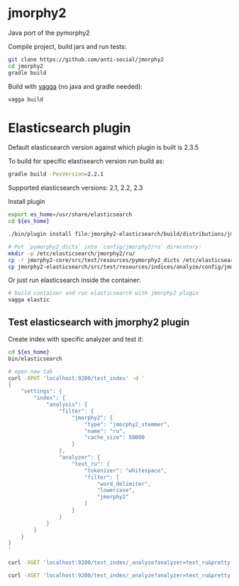 jmorphy2
========

Java port of the pymorphy2

Compile project, build jars and run tests:

```sh
git clone https://github.com/anti-social/jmorphy2
cd jmorphy2
gradle build
```

Build with [vagga](http://vagga.readthedocs.io/en/latest/installation.html#ubuntu)
(no java and gradle needed):

```sh
vagga build
```


Elasticsearch plugin
====================

Default elasticsearch version against which plugin is built is 2.3.5

To build for specific elastisearch version run build as:

```sh
gradle build -PesVersion=2.2.1
```

Supported elasticsearch versions: 2.1, 2.2, 2.3

Install plugin

```sh
export es_home=/usr/share/elasticsearch
cd ${es_home}

./bin/plugin install file:jmorphy2-elasticsearch/build/distributions/jmorphy2-elasticsearch-0.2-dev.zip

# Put `pymorphy2_dicts` into `config/jmorphy2/ru` direcotory:
mkdir -p /etc/elasticsearch/jmorphy2/ru/
cp -r jmorphy2-core/src/test/resources/pymorphy2_dicts /etc/elasticsearch/jmorphy2/ru/
cp jmorphy2-elasticsearch/src/test/resources/indices/analyze/config/jmorphy2/ru/replaces.json /etc/elasticsearch/jmorphy2/ru/
```

Or just run elasticsearch inside the container:

```sh
# build container and run elasticsearch with jmorphy2 plugin
vagga elastic
```

Test elasticsearch with jmorphy2 plugin
---------------------------------------

Create index with specific analyzer and test it:


```sh
cd ${es_home}
bin/elasticsearch

# open new tab
curl -XPUT 'localhost:9200/test_index' -d '
{
    "settings": {
        "index": {
            "analysis": {
                "filter": {
                    "jmorphy2": {
                        "type": "jmorphy2_stemmer",
                        "name": "ru",
                        "cache_size": 50000
                    }
                },
                "analyzer": {
                    "text_ru": {
                        "tokenizer": "whitespace",
                        "filter": [
                            "word_delimiter",
                            "lowercase",
                            "jmorphy2"
                        ]
                    }
                }
            }
        }
    }
}
'

curl -XGET 'localhost:9200/test_index/_analyze?analyzer=text_ru&pretty' -d 'Привет, лошарики!'

curl -XGET 'localhost:9200/test_index/_analyze?analyzer=text_ru&pretty' -d 'ёж еж'            
```
